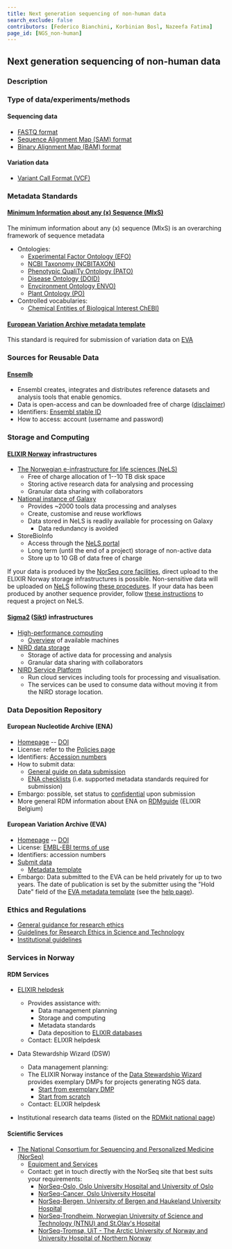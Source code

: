 ```yaml
---
title: Next generation sequencing of non-human data
search_exclude: false
contributors: [Federico Bianchini, Korbinian Bosl, Nazeefa Fatima]
page_id: [NGS_non-human]
---
```


## Next generation sequencing of non-human data

### Description

### Type of data/experiments/methods
<!---When mentioning file format, it would be useful to mention format type -->

#### Sequencing data
- [FASTQ format](https://doi.org/10.25504/FAIRsharing.r2ts5t)
- [Sequence Alignment Map (SAM) format](https://doi.org/10.25504/FAIRsharing.k97xzh)
- [Binary Alignment Map (BAM) format](https://doi.org/10.25504/FAIRsharing.hza1ec)

#### Variation data
- [Variant Call Format (VCF)](https://doi.org/10.25504/FAIRsharing.cfzz0h)

### Metadata Standards
#### [Minimum Information about any (x) Sequence (MIxS)](https://doi.org/10.25504/FAIRsharing.9aa0zp)
The minimum information about any (x) sequence (MIxS) is an overarching framework of sequence metadata
- Ontologies:
  - [Experimental Factor Ontology (EFO)](https://doi.org/10.25504/FAIRsharing.1gr4tz)
  - [NCBI Taxonomy (NCBITAXON)](https://doi.org/10.25504/FAIRsharing.fj07xj)
  - [Phenotypic QualiTy Ontology (PATO)](https://doi.org/10.25504/FAIRsharing.ezwdhz)
  - [Disease Ontology (DOID)](https://doi.org/10.25504/FAIRsharing.8b6wfq)
  - [Envcironment Ontology ENVO)](https://doi.org/10.25504/FAIRsharing.azqskx)
  - [Plant Ontology (PO)](https://doi.org/10.25504/FAIRsharing.3ngg40)
- Controlled vocabularies:
  - [Chemical Entities of Biological Interest ChEBI)](https://doi.org/10.25504/FAIRsharing.62qk8w)

#### [European Variation Archive metadata template](https://www.ebi.ac.uk/eva/files/EVA_Submission_template.V1.1.4.xlsx)
This standard is required for submission of variation data on [EVA](https://www.ebi.ac.uk/eva/)

### Sources for Reusable Data
#### [Ensemlb](https://doi.org/10.25504/FAIRsharing.fx0mw7) 
- Ensembl creates, integrates and distributes reference datasets and analysis tools that enable genomics.
- Data is open-access and can be downloaded free of charge ([disclaimer](https://www.ensembl.org/info/about/legal/index.html))
- Identifiers: [Ensembl stable ID](https://www.ensembl.org/Help/Faq?id=488)
- How to access: account (username and password)

### Storage and Computing
#### [ELIXIR Norway](https://elixir.no) infrastructures
- [The Norwegian e-infrastructure for life sciences (NeLS)](https://nels.bioinfo.no)
  - Free of charge allocation of 1--10 TB disk space
  - Storing active research data for analysing and processing
  - Granular data sharing with collaborators
- [National instance of Galaxy](https://usegalaxy.no/)
  - Provides ~2000 tools data processing and analyses
  - Create, customise and reuse workflows
  - Data stored in NeLS is readily available for processing on Galaxy 
    - Data redundancy is avoided
- StoreBioInfo
  - Access through the [NeLS portal]((https://nels.bioinfo.no))
  - Long term (until the end of a project) storage of non-active data
  - Store up to 10 GB of data free of charge
    
If your data is produced by the [NorSeq core facilities](https://www.norseq.org/),
direct upload to the ELIXIR Norway storage infrastructures is possible. Non-sensitive data 
will be uploaded on [NeLS](https://nels.bioinfo.no) following 
[these procedures](https://elixir.no/Services-bak/data_produced_NorSeq).
If your data has been produced by another sequence provider,
follow [these instructions](https://elixir.no/Services-bak/non-norseq-data) to request a project on NeLS.
#### [Sigma2](https://www.sigma2.no/) ([Sikt](https://sikt.no/)) infrastructures
- [High-performance computing](https://www.sigma2.no/high-performance-computing) 
  - [Overview](https://documentation.sigma2.no/hpc_machines/hardware_overview.html) of available machines 
- [NIRD data storage](https://www.sigma2.no/data-storage)
  - Storage of active data for processing and analysis
  - Granular data sharing with collaborators
- [NIRD Service Platform](https://www.sigma2.no/nird-service-platform)
  - Run cloud services including tools for processing and visualisation. 
  - The services can be used to consume data without moving it from the NIRD storage location.
  
### Data Deposition Repository
#### European Nucleotide Archive (ENA)
- [Homepage](https://www.ebi.ac.uk/ena/browser/) -- [DOI](https://doi.org/10.25504/FAIRsharing.dj8nt8)
- License: refer to the [Policies page](https://www.ebi.ac.uk/ena/browser/about/policies)
- Identifiers: [Accession numbers](https://ena-docs.readthedocs.io/en/latest/submit/general-guide/accessions.html)
- How to submit data:
  - [General guide on data submission](https://www.ebi.ac.uk/ena/browser/submit)
  - [ENA checklists](https://www.ebi.ac.uk/ena/browser/checklists) (i.e. supported metadata standards required for submission) 
- Embargo: possible, set status to [confidential](https://ena-docs.readthedocs.io/en/latest/faq/release/data-availability-policy.html?highlight=confidential) upon submission
- More general RDM information about ENA on [RDMguide](https://rdm.elixir-belgium.org/ena) (ELIXIR Belgium)

#### European Variation Archive (EVA)
- [Homepage](https://www.ebi.ac.uk/eva/) -- [DOI](https://doi.org/10.25504/FAIRsharing.6824pv)
- License: [EMBL-EBI terms of use](https://www.ebi.ac.uk/about/terms-of-use)
- Identifiers: accession numbers
- [Submit data](https://www.ebi.ac.uk/eva/?Submit-Data)
  - [Metadata template](https://www.ebi.ac.uk/eva/files/EVA_Submission_template.V1.1.4.xlsx)
- Embargo: Data submitted to the EVA can be held privately for up to two years.
The date of publication is set by the submitter using the "Hold Date" field of the 
[EVA metadata template](https://www.ebi.ac.uk/eva/files/EVA_Submission_template.V1.1.4.xlsx)
  (see the [help page](https://www.ebi.ac.uk/eva/?Help#submitted-data-held-privately)).

### Ethics and Regulations
<!--Add information about laws and policies in Norway for relevant data types-->
- [General guidance for research ethics](https://www.forskningsetikk.no/en/guidelines/general-guidelines/)
- [Guidelines for Research Ethics in Science and Technology](
https://www.forskningsetikk.no/en/guidelines/science-and-technology/guidelines-for-research-ethics-in-science-and-technology/)
- [Institutional guidelines](https://rdmkit.elixir-europe.org/no_resources#institutional-policies-on-research-data)

### Services in Norway
<!--Add one line description-->

#### RDM Services
- [ELIXIR helpdesk](https://elixir.no/helpdesk)
  - Provides assistance with:
    - Data management planning
    - Storage and computing
    - Metadata standards
    - Data deposition to [ELIXIR databases](https://elixir-europe.org/platforms/data/elixir-deposition-databases) 
  - Contact: ELIXIR helpdesk

- Data Stewardship Wizard (DSW)
  - Data management planning:
  - The ELIXIR Norway instance of the [Data Stewardship Wizard](
https://elixir-no.ds-wizard.org/)
provides exemplary DMPs for projects generating NGS data.
    - [Start from exemplary DMP](https://elixir-no.ds-wizard.org/projects/create/from-template?selected=5363b48a-83a0-4153-bca8-311408e33e97)
    - [Start from scratch](https://elixir-no.ds-wizard.org/projects/create/custom?selected=elixir.no:lifesciences-elixir-norway:latest)
  - Contact: ELIXIR helpdesk
- Institutional research data teams (listed on the [RDMkit national page](https://rdmkit.elixir-europe.org/no_resources#support-services))

#### Scientific Services
- [The National Consortium for Sequencing and Personalized Medicine (NorSeq)](https://www.norseq.org/) 
  - [Equipment and Services](https://www.norseq.org/services/)
  - Contact: get in touch directly with the NorSeq site that best suits your requirements:
    - [NorSeq-Oslo, Oslo University Hospital and University of Oslo](https://www.sequencing.uio.no/)
    - [NorSeq-Cancer, Oslo University Hospital](http://oslo.genomics.no/)
    - [NorSeq-Bergen, University of Bergen and Haukeland University Hospital](https://www.uib.no/en/clin2/genomics)
    - [NorSeq-Trondheim, Norwegian University of Science and Technology (NTNU) and St.Olav's Hospital](https://www.ntnu.edu/mh/gcf)
    - [NorSeq-Tromsø, UiT - The Arctic University of Norway and University Hospital of Northern Norway](https://uit.no/prosjekter/prosjekt?p_document_id=468291)
